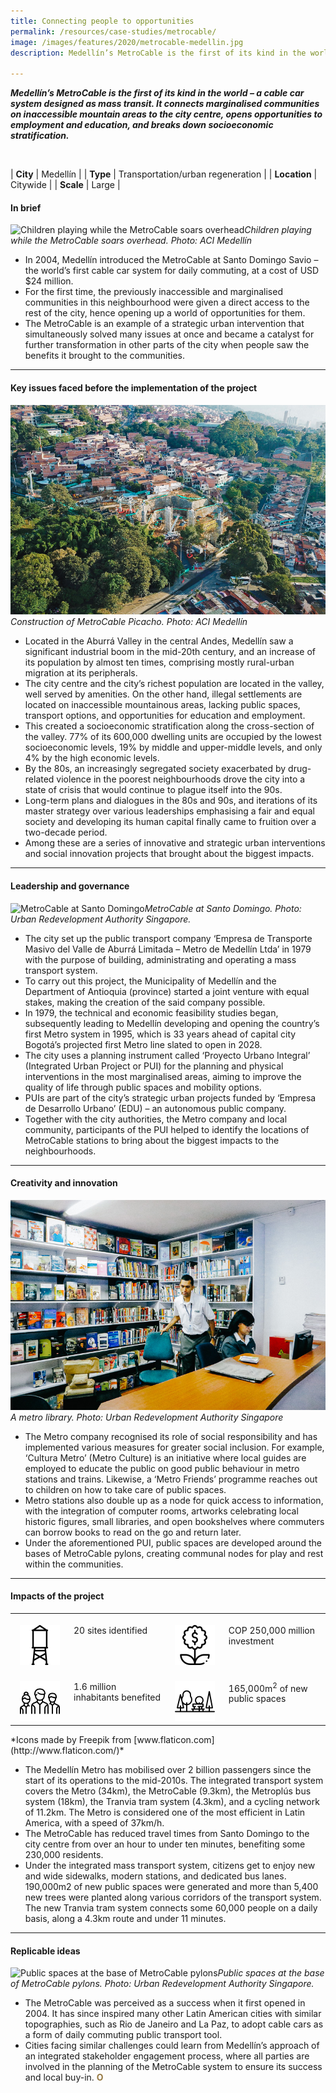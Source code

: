 ```yaml
---
title: Connecting people to opportunities
permalink: /resources/case-studies/metrocable/
image: /images/features/2020/metrocable-medellin.jpg
description: Medellín’s MetroCable is the first of its kind in the world – a cable car system designed as mass transit. It connects marginalised communities on inaccessible mountain areas to the city centre, opens opportunities to employment and education, and breaks down socioeconomic stratification.

---
```


***Medellín’s MetroCable is the first of its kind in the world – a cable car system designed as mass transit. It connects marginalised communities on inaccessible mountain areas to the city centre, opens opportunities to employment and education, and breaks down socioeconomic stratification.*** 

<br>

| **City** | Medellín |
| **Type** | Transportation/urban regeneration |
| **Location** | Citywide |
| **Scale** | Large |

#### **In brief**

![Children playing while the MetroCable soars overhead](/images/features/2020/medellin-metrocable.jpg/)*Children playing while the MetroCable soars overhead. Photo: ACI Medellín*

- In 2004, Medellín introduced the MetroCable at Santo Domingo Savio – the world’s first cable car system for daily commuting, at a cost of USD $24 million. 
- For the first time, the previously inaccessible and marginalised communities in this neighbourhood were given a direct access to the rest of the city, hence opening up a world of opportunities for them. 
- The MetroCable is an example of a strategic urban intervention that simultaneously solved many issues at once and became a catalyst for further transformation in other parts of the city when people saw the benefits it brought to the communities. 

---

#### **Key issues faced before the implementation of the project**

![Construction of MetroCable Picacho](/images/features/2020/metrocable-picacho.jpg/)*Construction of MetroCable Picacho. Photo: ACI Medellín*

- Located in the Aburrá Valley in the central Andes, Medellín saw a significant industrial boom in the mid-20th century, and an increase of its population by almost ten times, comprising mostly rural-urban migration at its peripherals. 
- The city centre and the city’s richest population are located in the valley, well served by amenities. On the other hand, illegal settlements are located on inaccessible mountainous areas, lacking public spaces, transport options, and opportunities for education and employment. 
- This created a socioeconomic stratification along the cross-section of the valley. 77% of its 600,000 dwelling units are occupied by the lowest socioeconomic levels, 19% by middle and upper-middle levels, and only 4% by the high economic levels. 
- By the 80s, an increasingly segregated society exacerbated by drug-related violence in the poorest neighbourhoods drove the city into a state of crisis that would continue to plague itself into the 90s. 
- Long-term plans and dialogues in the 80s and 90s, and iterations of its master strategy over various leaderships emphasising a fair and equal society and developing its human capital finally came to fruition over a two-decade period. 
- Among these are a series of innovative and strategic urban interventions and social innovation projects that brought about the biggest impacts. 

---

#### **Leadership and governance**

![MetroCable at Santo Domingo](/images/features/2020/metrocable-domingo.jpg/)*MetroCable at Santo Domingo. Photo: Urban Redevelopment Authority Singapore.*

- The city set up the public transport company ‘Empresa de Transporte Masivo del Valle de Aburrá Limitada – Metro de Medellín Ltda’ in 1979 with the purpose of building, administrating and operating a mass transport system. 
- To carry out this project, the Municipality of Medellín and the Department of Antioquia (province) started a joint venture with equal stakes, making the creation of the said company possible. 
- In 1979, the technical and economic feasibility studies began, subsequently leading to Medellín developing and opening the country’s first Metro system in 1995, which is 33 years ahead of capital city Bogotá’s projected first Metro line slated to open in 2028. 
- The city uses a planning instrument called ‘Proyecto Urbano Integral’ (Integrated Urban Project or PUI) for the planning and physical interventions in the most marginalised areas, aiming to improve the quality of life through public spaces and mobility options. 
- PUIs are part of the city’s strategic urban projects funded by ‘Empresa de Desarrollo Urbano’ (EDU) – an autonomous public company. 
- Together with the city authorities, the Metro company and local community, participants of the PUI helped to identify the locations of MetroCable stations to bring about the biggest impacts to the neighbourhoods.

---

#### **Creativity and innovation**

![A metro library](/images/features/2020/metro-library.jpg/)*A metro library. Photo: Urban Redevelopment Authority Singapore*

- The Metro company recognised its role of social responsibility and has implemented various measures for greater social inclusion. For example, ‘Cultura Metro’ (Metro Culture) is an initiative where local guides are employed to educate the public on good public behaviour in metro stations and trains. Likewise, a ‘Metro Friends’ programme reaches out to children on how to take care of public spaces. 
- Metro stations also double up as a node for quick access to information, with the integration of computer rooms, artworks celebrating local historic figures, small libraries, and open bookshelves where commuters can borrow books to read on the go and return later. 
- Under the aforementioned PUI, public spaces are developed around the bases of MetroCable pylons, creating communal nodes for play and rest within the communities. 

---

#### **Impacts of the project**

<table style="width: 100%;" cellpadding="0">
<tbody>
<tr>
<td style="width: 80px; text-align: center; vertical-align: top;"><br><img src="/images/features/2020/water-tank.png" alt="water tank" /><br></td>
  <td style="text-align: left; vertical-align: top;"><br>20 sites identified<br></td>
<td style="width: 80px; text-align: center; vertical-align: top;"><br><img src="/images/features/2020/investment.png" alt="investment" /><br></td>
<td style="text-align: left; vertical-align: top;"><br>COP 250,000 million investment<br></td>
</tr>
<tr>
<td style="width: 80px; text-align: center; vertical-align: top;"><br><img src="/images/features/2020/inhabitants.png" alt="inhabitants" /><br></td>
<td style="text-align: left; vertical-align: top;"><br>1.6 million inhabitants benefited<br></td>
<td style="width: 80px; text-align: center; vertical-align: top;"><br><img src="/images/features/2020/public-spacez.png" alt="public space" /><br></td>
<td style="text-align: left; vertical-align: top;"><br>165,000m<sup>2</sup> of new public spaces<br></td>
</tr>
</tbody>
</table>*Icons made by Freepik from [www.flaticon.com](http://www.flaticon.com/)*

- The Medellín Metro has mobilised over 2 billion passengers since the start of its operations to the mid-2010s. 
The integrated transport system covers the Metro (34km), the MetroCable (9.3km), the Metroplús bus system (18km), the Tranvia tram system (4.3km), and a cycling network of 11.2km. The Metro is considered one of the most efficient in Latin America, with a speed of 37km/h. 
- The MetroCable has reduced travel times from Santo Domingo to the city centre from over an hour to under ten minutes, benefiting some 230,000 residents. 
- Under the integrated mass transport system, citizens get to enjoy new and wide sidewalks, modern stations, and dedicated bus lanes. 
190,000m2 of new public spaces were generated and more than 5,400 new trees were planted along various corridors of the transport system.  
The new Tranvia tram system connects some 60,000 people on a daily basis, along a 4.3km route and under 11 minutes. 

---

#### **Replicable ideas**

![Public spaces at the base of MetroCable pylons](/images/features/2020/metrocable-pylons.jpg/)*Public spaces at the base of MetroCable pylons. Photo: Urban Redevelopment Authority Singapore.*

- The MetroCable was perceived as a success when it first opened in 2004. It has since inspired many other Latin American cities with similar topographies, such as Rio de Janeiro and La Paz, to adopt cable cars as a form of daily commuting public transport tool.  
- Cities facing similar challenges could learn from Medellín’s approach of an integrated stakeholder engagement process, where all parties are involved in the planning of the MetroCable system to ensure its success and local buy-in. **<font color="#967942">O</font>**
